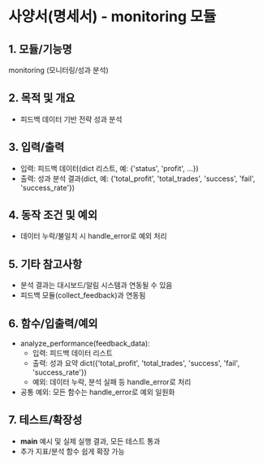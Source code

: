 # 사양서(명세서) - monitoring 모듈

## 1. 모듈/기능명
monitoring (모니터링/성과 분석)

## 2. 목적 및 개요
- 피드백 데이터 기반 전략 성과 분석

## 3. 입력/출력
- 입력: 피드백 데이터(dict 리스트, 예: {'status', 'profit', ...})
- 출력: 성과 분석 결과(dict, 예: {'total_profit', 'total_trades', 'success', 'fail', 'success_rate'})

## 4. 동작 조건 및 예외
- 데이터 누락/불일치 시 handle_error로 예외 처리

## 5. 기타 참고사항
- 분석 결과는 대시보드/알림 시스템과 연동될 수 있음
- 피드백 모듈(collect_feedback)과 연동됨

## 6. 함수/입출력/예외
- analyze_performance(feedback_data):
    - 입력: 피드백 데이터 리스트
    - 출력: 성과 요약 dict({'total_profit', 'total_trades', 'success', 'fail', 'success_rate'})
    - 예외: 데이터 누락, 분석 실패 등 handle_error로 처리
- 공통 예외: 모든 함수는 handle_error로 예외 일원화

## 7. 테스트/확장성
- __main__ 예시 및 실제 실행 결과, 모든 테스트 통과
- 추가 지표/분석 함수 쉽게 확장 가능 